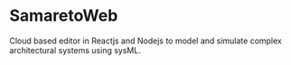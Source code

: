 # SamaretoWeb
Cloud based editor in Reactjs and Nodejs to model and simulate complex architectural systems using sysML.
